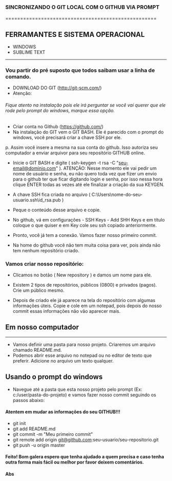 ### SINCRONIZANDO O GIT LOCAL COM O GITHUB VIA PROMPT
===================================================

## FERRAMANTES E SISTEMA OPERACIONAL

* WINDOWS
* SUBLIME TEXT
---

### Vou partir do pré suposto que todos saibam usar a linha de comando.

* DOWNLOAD DO GIT (http://git-scm.com/)
* Atenção: 
###### Fique atento na instalação pois ele irá perguntar se você vai querer que ele rode pelo prompt do windows, marque essa opção.

* Criar conta no Github (https://github.com/)
* Na instalação do GIT vem o GIT BASH. Ele é parecido com o prompt do windows, você precisará criar a chave SSH por ele.

p. Assim você insere a mesma na sua conta do github. Isso autoriza seu computador a enviar arquivor para seu repositório GITHUB online.

* Inicie o GIT BASH e digite ( ssh-keygen -t rsa -C "seu-email@dominio.com" ). ATENÇÃO: Nesse momento ele vai pedir um nome de usuário e senha, eu não quero toda vez que fizer um envio para o github ter que ficar digitando login e senha, por isso nessa hora clique ENTER todas as vezes até ele finalizar a criação da sua KEYGEN.

* A chave SSH fica criada no arquivo ( C:\Users\nome-do-seu-usuario\.ssh\id_rsa.pub )

* Peque o conteúdo desse arquivo e copie.

* No github, vá em configurações - SSH Keys - Add SHH Keys e em título coloque o que quiser e em Key cole seu ssh copiado anteriormente.

* Pronto, você já tem a conexão. Vamos fazer nosso primeiro commit.

* Na home do github você não tem muita coisa para ver, pois ainda não tem nenhum repositório criado.

### Vamos criar nosso repositório:

* Clicamos no botão ( New repository ) e damos um nome para ele.
* Existem 2 tipos de repositórios, públicos (0800) e privados (pagos). Crie um público mesmo.

* Depois de criado ele já aparece na tela do repositório com algumas informações úteis. Copie e cole em um notepad, pois depois do nosso commit essas informações não vão aparecer mais.

## Em nosso computador
---

- Vamos definir uma pasta para nosso projeto. Criaremos um arquivo chamado README.md.
- Podemos abrir esse arquivo no notepad ou no editor de texto que preferir. Adicione no arquivo um texto qualquer.

## Usando o prompt do windows

* Navegue até a pasta que esta nosso projeto pelo prompt (Ex: c:/user/pasta-do-projeto) e vamos fazer nosso commit seguindo os passos abaixo:
#### Atentem em mudar as informações do seu GITHUB!!!

* git init
* git add README.md
* git commit -m "Meu primeiro commit"
* git remote add origin git@github.com:seu-usuario/seu-repositorio.git
* git push -u origin master

#### Feito! Bom galera espero que tenha ajudado a quem precisa e caso tenha outra forma mais  fácil ou melhor por favor deixem comentários.
#### Abs